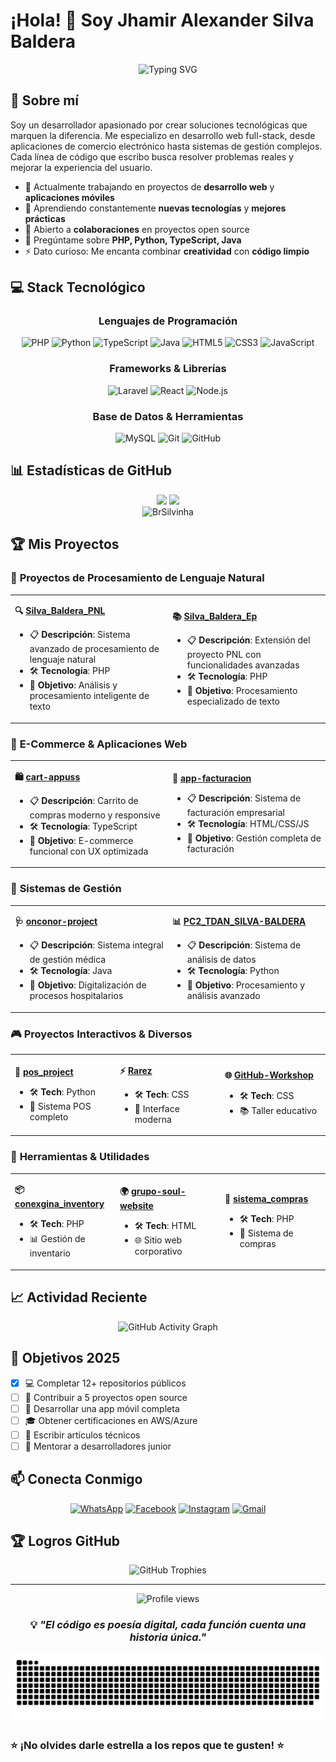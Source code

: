 # ¡Hola! 👋 Soy Jhamir Alexander Silva Baldera

<div align="center">
  <img src="https://readme-typing-svg.herokuapp.com?font=Fira+Code&size=30&duration=3000&pause=1000&color=00D9FF&center=true&vCenter=true&width=700&lines=Estudiante+de+Ingenier%C3%ADa+de+Sistemas;Aprendiendo+nuevas+tecnolog%C3%ADas;Desarrollador+en+formaci%C3%B3n;Creando+soluciones+innovadoras" alt="Typing SVG" />
</div>

## 🚀 Sobre mí

Soy un desarrollador apasionado por crear soluciones tecnológicas que marquen la diferencia. Me especializo en desarrollo web full-stack, desde aplicaciones de comercio electrónico hasta sistemas de gestión complejos. Cada línea de código que escribo busca resolver problemas reales y mejorar la experiencia del usuario.

- 🔭 Actualmente trabajando en proyectos de **desarrollo web** y **aplicaciones móviles**
- 🌱 Aprendiendo constantemente **nuevas tecnologías** y **mejores prácticas**
- 👯 Abierto a **colaboraciones** en proyectos open source
- 💬 Pregúntame sobre **PHP, Python, TypeScript, Java**
- ⚡ Dato curioso: Me encanta combinar **creatividad** con **código limpio**

## 💻 Stack Tecnológico

<div align="center">

### Lenguajes de Programación
![PHP](https://img.shields.io/badge/PHP-777BB4?style=for-the-badge&logo=php&logoColor=white)
![Python](https://img.shields.io/badge/Python-3776AB?style=for-the-badge&logo=python&logoColor=white)
![TypeScript](https://img.shields.io/badge/TypeScript-007ACC?style=for-the-badge&logo=typescript&logoColor=white)
![Java](https://img.shields.io/badge/Java-ED8B00?style=for-the-badge&logo=openjdk&logoColor=white)
![HTML5](https://img.shields.io/badge/HTML5-E34F26?style=for-the-badge&logo=html5&logoColor=white)
![CSS3](https://img.shields.io/badge/CSS3-1572B6?style=for-the-badge&logo=css3&logoColor=white)
![JavaScript](https://img.shields.io/badge/JavaScript-F7DF1E?style=for-the-badge&logo=javascript&logoColor=black)

### Frameworks & Librerías
![Laravel](https://img.shields.io/badge/Laravel-FF2D20?style=for-the-badge&logo=laravel&logoColor=white)
![React](https://img.shields.io/badge/React-20232A?style=for-the-badge&logo=react&logoColor=61DAFB)
![Node.js](https://img.shields.io/badge/Node.js-43853D?style=for-the-badge&logo=node.js&logoColor=white)

### Base de Datos & Herramientas
![MySQL](https://img.shields.io/badge/MySQL-00000F?style=for-the-badge&logo=mysql&logoColor=white)
![Git](https://img.shields.io/badge/Git-F05032?style=for-the-badge&logo=git&logoColor=white)
![GitHub](https://img.shields.io/badge/GitHub-100000?style=for-the-badge&logo=github&logoColor=white)

</div>

## 📊 Estadísticas de GitHub

<div align="center">
  <img height="180em" src="https://github-readme-stats.vercel.app/api?username=BrSilvinha&show_icons=true&theme=radical&include_all_commits=true&count_private=true&hide_border=true&bg_color=0d1117"/>
  <img height="180em" src="https://github-readme-stats.vercel.app/api/top-langs/?username=BrSilvinha&layout=compact&langs_count=8&theme=radical&hide_border=true&bg_color=0d1117"/>
</div>

<div align="center">
  <img src="https://github-readme-streak-stats.herokuapp.com/?user=BrSilvinha&theme=radical&hide_border=true&background=0d1117" alt="BrSilvinha" />
</div>

## 🏆 Mis Proyectos

### 🌟 **Proyectos de Procesamiento de Lenguaje Natural**
<table>
<tr>
<td width="50%">

**🔍 [Silva_Baldera_PNL](https://github.com/BrSilvinha/Silva_Baldera_PNL)**
- 📋 **Descripción**: Sistema avanzado de procesamiento de lenguaje natural
- 🛠️ **Tecnología**: PHP
- 🎯 **Objetivo**: Análisis y procesamiento inteligente de texto

</td>
<td width="50%">

**📚 [Silva_Baldera_Ep](https://github.com/BrSilvinha/Silva_Baldera_Ep)**
- 📋 **Descripción**: Extensión del proyecto PNL con funcionalidades avanzadas
- 🛠️ **Tecnología**: PHP
- 🎯 **Objetivo**: Procesamiento especializado de texto

</td>
</tr>
</table>

### 🛒 **E-Commerce & Aplicaciones Web**
<table>
<tr>
<td width="50%">

**🛍️ [cart-appuss](https://github.com/BrSilvinha/cart-appuss)**
- 📋 **Descripción**: Carrito de compras moderno y responsive
- 🛠️ **Tecnología**: TypeScript
- 🎯 **Objetivo**: E-commerce funcional con UX optimizada

</td>
<td width="50%">

**📱 [app-facturacion](https://github.com/BrSilvinha/app-facturacion)**
- 📋 **Descripción**: Sistema de facturación empresarial
- 🛠️ **Tecnología**: HTML/CSS/JS
- 🎯 **Objetivo**: Gestión completa de facturación

</td>
</tr>
</table>

### 🏥 **Sistemas de Gestión**
<table>
<tr>
<td width="50%">

**🩺 [onconor-project](https://github.com/BrSilvinha/onconor-project)**
- 📋 **Descripción**: Sistema integral de gestión médica
- 🛠️ **Tecnología**: Java
- 🎯 **Objetivo**: Digitalización de procesos hospitalarios

</td>
<td width="50%">

**📊 [PC2_TDAN_SILVA-BALDERA](https://github.com/BrSilvinha/PC2_TDAN_SILVA-BALDERA)**
- 📋 **Descripción**: Sistema de análisis de datos
- 🛠️ **Tecnología**: Python
- 🎯 **Objetivo**: Procesamiento y análisis avanzado

</td>
</tr>
</table>

### 🎮 **Proyectos Interactivos & Diversos**
<table>
<tr>
<td width="33%">

**🎯 [pos_project](https://github.com/BrSilvinha/pos_project)**
- 🛠️ **Tech**: Python
- 📝 Sistema POS completo

</td>
<td width="33%">

**⚡ [Rarez](https://github.com/BrSilvinha/Rarez)**
- 🛠️ **Tech**: CSS
- 🎨 Interface moderna

</td>
<td width="33%">

**🌐 [GitHub-Workshop](https://github.com/BrSilvinha/GitHub-Workshop)**
- 🛠️ **Tech**: CSS
- 📚 Taller educativo

</td>
</tr>
</table>

### 🔧 **Herramientas & Utilidades**
<table>
<tr>
<td width="33%">

**📦 [conexgina_inventory](https://github.com/BrSilvinha/conexgina_inventory)**
- 🛠️ **Tech**: PHP
- 📊 Gestión de inventario

</td>
<td width="33%">

**🌍 [grupo-soul-website](https://github.com/BrSilvinha/grupo-soul-website)**
- 🛠️ **Tech**: HTML
- 🌐 Sitio web corporativo

</td>
<td width="33%">

**🚀 [sistema_compras](https://github.com/BrSilvinha/sistema_compras)**
- 🛠️ **Tech**: PHP
- 🛒 Sistema de compras

</td>
</tr>
</table>

## 📈 Actividad Reciente

<div align="center">
  <img src="https://github-readme-activity-graph.vercel.app/graph?username=BrSilvinha&theme=react-dark&hide_border=true&bg_color=0d1117" alt="GitHub Activity Graph" />
</div>

## 🎯 Objetivos 2025

- [x] 💻 Completar 12+ repositorios públicos
- [ ] 🌟 Contribuir a 5 proyectos open source
- [ ] 📱 Desarrollar una app móvil completa
- [ ] 🎓 Obtener certificaciones en AWS/Azure
- [ ] 📝 Escribir artículos técnicos
- [ ] 🤝 Mentorar a desarrolladores junior

## 📫 Conecta Conmigo

<div align="center">

[![WhatsApp](https://img.shields.io/badge/WhatsApp-25D366?style=for-the-badge&logo=whatsapp&logoColor=white)](https://wa.me/51982566142)
[![Facebook](https://img.shields.io/badge/Facebook-1877F2?style=for-the-badge&logo=facebook&logoColor=white)](https://www.facebook.com/jhamiralexander.silvabaldera.7)
[![Instagram](https://img.shields.io/badge/Instagram-E4405F?style=for-the-badge&logo=instagram&logoColor=white)](https://www.instagram.com/brasuca_16/)
[![Gmail](https://img.shields.io/badge/Gmail-D14836?style=for-the-badge&logo=gmail&logoColor=white)](mailto:jhamirsilva@gmail.com)

</div>

## 🏆 Logros GitHub

<div align="center">
  <img src="https://github-profile-trophy.vercel.app/?username=BrSilvinha&theme=radical&no-frame=true&no-bg=true&margin-w=4&row=1" alt="GitHub Trophies" />
</div>

---

<div align="center">
  <img src="https://komarev.com/ghpvc/?username=BrSilvinha&color=blueviolet&style=for-the-badge&label=VISITAS+AL+PERFIL" alt="Profile views" />
  
  <h3>💡 <em>"El código es poesía digital, cada función cuenta una historia única."</em></h3>
  
  <img src="https://raw.githubusercontent.com/platane/snk/output/github-contribution-grid-snake-dark.svg" alt="Snake animation" />
</div>

### ⭐ **¡No olvides darle estrella a los repos que te gusten!** ⭐

